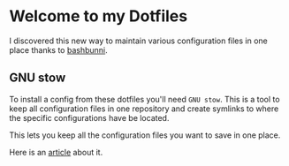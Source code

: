 # Welcome to my Dotfiles

I discovered this new way to maintain various configuration files in one place
thanks to [bashbunni](https://github.com/bashbunni).

## GNU stow

To install a config from these dotfiles you'll need `GNU stow`. This is a tool
to keep all configuration files in one repository and create symlinks to where
the specific configurations have be located.

This lets you keep all the configuration files you want to save in one place.

Here is an [article](https://brandon.invergo.net/news/2012-05-26-using-gnu-stow-to-manage-your-dotfiles.html) about it.
